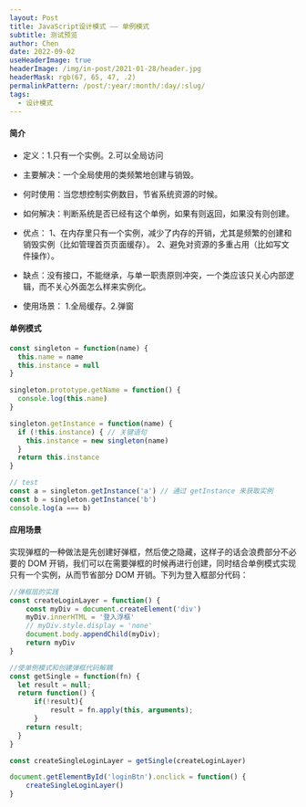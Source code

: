 ```yaml
---
layout: Post
title: JavaScript设计模式 —— 单例模式
subtitle: 测试预览
author: Chen
date: 2022-09-02
useHeaderImage: true
headerImage: /img/in-post/2021-01-28/header.jpg
headerMask: rgb(67, 65, 47, .2)
permalinkPattern: /post/:year/:month/:day/:slug/
tags:
  - 设计模式
---
```

#### 简介
* 定义：1.只有一个实例。2.可以全局访问

* 主要解决：一个全局使用的类频繁地创建与销毁。

* 何时使用：当您想控制实例数目，节省系统资源的时候。

* 如何解决：判断系统是否已经有这个单例，如果有则返回，如果没有则创建。

* 优点： 1、在内存里只有一个实例，减少了内存的开销，尤其是频繁的创建和销毁实例（比如管理首页页面缓存）。 2、避免对资源的多重占用（比如写文件操作）。

* 缺点：没有接口，不能继承，与单一职责原则冲突，一个类应该只关心内部逻辑，而不关心外面怎么样来实例化。

* 使用场景： 1.全局缓存。2.弹窗

#### 单例模式
```js
const singleton = function(name) {
  this.name = name
  this.instance = null
}

singleton.prototype.getName = function() {
  console.log(this.name)
}

singleton.getInstance = function(name) {
  if (!this.instance) { // 关键语句
    this.instance = new singleton(name)
  }
  return this.instance
}

// test
const a = singleton.getInstance('a') // 通过 getInstance 来获取实例
const b = singleton.getInstance('b')
console.log(a === b)
```
#### 应用场景
实现弹框的一种做法是先创建好弹框，然后使之隐藏，这样子的话会浪费部分不必要的 DOM 开销，我们可以在需要弹框的时候再进行创建，同时结合单例模式实现只有一个实例，从而节省部分 DOM 开销。下列为登入框部分代码：
```js
//弹框层的实践
const createLoginLayer = function() {
    const myDiv = document.createElement('div')
    myDiv.innerHTML = '登入浮框'
    // myDiv.style.display = 'none'
    document.body.appendChild(myDiv);
    return myDiv
}

//使单例模式和创建弹框代码解耦
const getSingle = function(fn) {
  let result = null;
  return function() {
      if(!result){
          result = fn.apply(this, arguments);
      }
    return result;
  }
}

const createSingleLoginLayer = getSingle(createLoginLayer)

document.getElementById('loginBtn').onclick = function() {
    createSingleLoginLayer()
}
```

